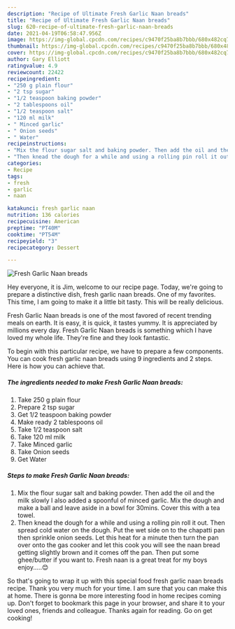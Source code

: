```yaml
---
description: "Recipe of Ultimate Fresh Garlic Naan breads"
title: "Recipe of Ultimate Fresh Garlic Naan breads"
slug: 620-recipe-of-ultimate-fresh-garlic-naan-breads
date: 2021-04-19T06:58:47.956Z
image: https://img-global.cpcdn.com/recipes/c9470f25ba8b7bbb/680x482cq70/fresh-garlic-naan-breads-recipe-main-photo.jpg
thumbnail: https://img-global.cpcdn.com/recipes/c9470f25ba8b7bbb/680x482cq70/fresh-garlic-naan-breads-recipe-main-photo.jpg
cover: https://img-global.cpcdn.com/recipes/c9470f25ba8b7bbb/680x482cq70/fresh-garlic-naan-breads-recipe-main-photo.jpg
author: Gary Elliott
ratingvalue: 4.9
reviewcount: 22422
recipeingredient:
- "250 g plain flour"
- "2 tsp sugar"
- "1/2 teaspoon baking powder"
- "2 tablespoons oil"
- "1/2 teaspoon salt"
- "120 ml milk"
- " Minced garlic"
- " Onion seeds"
- " Water"
recipeinstructions:
- "Mix the flour sugar salt and baking powder. Then add the oil and the milk slowly I also added a spoonful of minced garlic. Mix the dough and make a ball and leave aside in a bowl for 30mins. Cover this with a tea towel."
- "Then knead the dough for a while and using a rolling pin roll it out. Then spread cold water on the dough. Put the wet side on to the chapatti pan then sprinkle onion seeds. Let this heat for a minute then turn the pan over onto the gas cooker and let this cook you will see the naan bread getting slightly brown and it comes off the pan. Then put some ghee/butter if you want to. Fresh naan is a great treat for my boys enjoy.....😊"
categories:
- Recipe
tags:
- fresh
- garlic
- naan

katakunci: fresh garlic naan 
nutrition: 136 calories
recipecuisine: American
preptime: "PT40M"
cooktime: "PT54M"
recipeyield: "3"
recipecategory: Dessert

---
```



![Fresh Garlic Naan breads](https://img-global.cpcdn.com/recipes/c9470f25ba8b7bbb/680x482cq70/fresh-garlic-naan-breads-recipe-main-photo.jpg)

Hey everyone, it is Jim, welcome to our recipe page. Today, we're going to prepare a distinctive dish, fresh garlic naan breads. One of my favorites. This time, I am going to make it a little bit tasty. This will be really delicious.

Fresh Garlic Naan breads is one of the most favored of recent trending meals on earth. It is easy, it is quick, it tastes yummy. It is appreciated by millions every day. Fresh Garlic Naan breads is something which I have loved my whole life. They're fine and they look fantastic.




To begin with this particular recipe, we have to prepare a few components. You can cook fresh garlic naan breads using 9 ingredients and 2 steps. Here is how you can achieve that.

<!--inarticleads1-->

##### The ingredients needed to make Fresh Garlic Naan breads:

1. Take 250 g plain flour
1. Prepare 2 tsp sugar
1. Get 1/2 teaspoon baking powder
1. Make ready 2 tablespoons oil
1. Take 1/2 teaspoon salt
1. Take 120 ml milk
1. Take  Minced garlic
1. Take  Onion seeds
1. Get  Water




<!--inarticleads2-->

##### Steps to make Fresh Garlic Naan breads:

1. Mix the flour sugar salt and baking powder. Then add the oil and the milk slowly I also added a spoonful of minced garlic. Mix the dough and make a ball and leave aside in a bowl for 30mins. Cover this with a tea towel.
1. Then knead the dough for a while and using a rolling pin roll it out. Then spread cold water on the dough. Put the wet side on to the chapatti pan then sprinkle onion seeds. Let this heat for a minute then turn the pan over onto the gas cooker and let this cook you will see the naan bread getting slightly brown and it comes off the pan. Then put some ghee/butter if you want to. Fresh naan is a great treat for my boys enjoy.....😊




So that's going to wrap it up with this special food fresh garlic naan breads recipe. Thank you very much for your time. I am sure that you can make this at home. There is gonna be more interesting food in home recipes coming up. Don't forget to bookmark this page in your browser, and share it to your loved ones, friends and colleague. Thanks again for reading. Go on get cooking!
